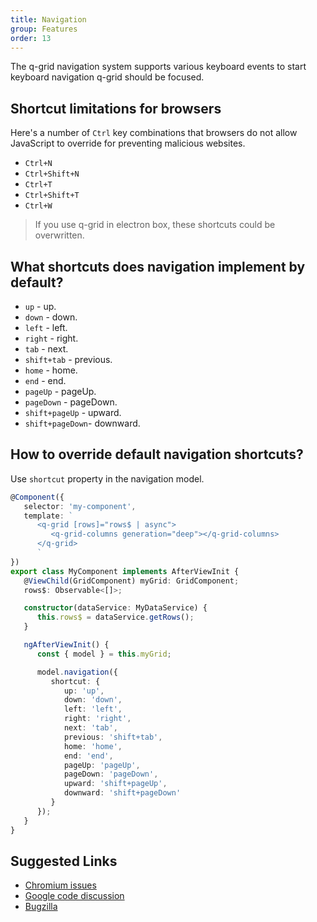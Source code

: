 ```yaml
---
title: Navigation
group: Features
order: 13
---
```


The q-grid navigation system supports various keyboard events to start keyboard navigation q-grid should be focused. 

## Shortcut limitations for browsers

Here's a number of `Ctrl` key combinations that browsers do not allow JavaScript to override for preventing malicious websites.

* `Ctrl+N`
* `Ctrl+Shift+N`
* `Ctrl+T`
* `Ctrl+Shift+T`
* `Ctrl+W`
  
> If you use q-grid in electron box, these shortcuts could be overwritten.

## What shortcuts does navigation implement by default?

* `up` - up.
* `down` - down.
* `left` - left.
* `right` - right.
* `tab` - next.
* `shift+tab` - previous.
* `home` - home.
* `end` - end.
* `pageUp` - pageUp.
* `pageDown` - pageDown.
* `shift+pageUp` - upward.
* `shift+pageDown`- downward.
      
## How to override default navigation shortcuts?

Use `shortcut` property in the navigation model.

```typescript
@Component({
   selector: 'my-component',
   template: `
      <q-grid [rows]="rows$ | async">
         <q-grid-columns generation="deep"></q-grid-columns>
      </q-grid>
      `
})
export class MyComponent implements AfterViewInit {
   @ViewChild(GridComponent) myGrid: GridComponent;   
   rows$: Observable<[]>;

   constructor(dataService: MyDataService) {
      this.rows$ = dataService.getRows();
   }

   ngAfterViewInit() {
      const { model } = this.myGrid;

      model.navigation({
         shortcut: { 
            up: 'up',
            down: 'down',
            left: 'left',
            right: 'right',
            next: 'tab',
            previous: 'shift+tab',
            home: 'home',
            end: 'end',
            pageUp: 'pageUp',
            pageDown: 'pageDown',
            upward: 'shift+pageUp',
            downward: 'shift+pageDown'
         }
      });
   }
}
```

## Suggested Links

* [Chromium issues](https://bugs.chromium.org/p/chromium/issues/detail?id=33056) 
* [Google code discussion](https://groups.google.com/a/chromium.org/forum/?fromgroups=#!topic/chromium-bugs/Ntc1byZXHfU)
* [Bugzilla](https://bugzilla.mozilla.org/show_bug.cgi?id=1291706)